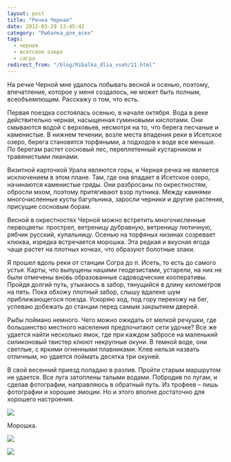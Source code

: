 ```yaml
---
layout: post
title: "Речка Черная"
date: 2012-03-29 13:45:42
category: "Рыбалка_для_всех"
tags:
  - черная
  - исетское озеро
  - сагра
redirect_from: "/blog/Ribalka_dlia_vseh/11.html"
---
```

На речке Черной мне удалось побывать весной и осенью, поэтому,
впечатление, которое у меня создалось, не может быть полным,
всеобъемлющим. Расскажу о том, что есть.

Первая поездка состоялась осенью, в начале октября. Вода в реке
действительно черная, насыщенная гуминовыми кислотами. Они смываются
водой с верховьев, несмотря на то, что берега песчаные и каменистые. В
нижнем течении, возле места впадения реки в Исетское озеро, берега
становятся торфяными, а подходов к воде все меньше. По берегам растет
сосновый лес, переплетенный кустарником и травянистыми лианами.

Визитной карточкой Урала являются горы, и Черная речка не является
исключением в этом плане. Там, где она впадает в Исетское озеро,
начинаются каменистые гряды. Они разбросаны по окрестностям, обросли
мхом, поэтому притягивают взор путника. Между камнями многочисленные
кусты багульника, заросли черники и другие растения, присущие сосновым
борам.

Весной в окрестностях Черной можно встретить многочисленные первоцветы:
прострел, ветреницу дубравную, ветреницу лютичную, рябчик русский,
купальницу. Осенью на торфяных низинах созревает клюква, изредка
встречается морошка. Эта редкая и вкусная ягода чаще растет на плотных
кочках, что образуют болотные злаки.

Я прошел вдоль реки от станции Согра до п. Исеть, то есть до самого
устья. Карты, что выпущены нашими геодезистами, устарели, на них не были
отмечены вновь образованные садоводческие кооперативы. Пройдя долгий
путь, утыкаюсь в забор, тянущийся в длину километров на пять. Пока
обхожу плотный забор, слышу вдалеке шум приближающегося поезда. Ускоряю
ход, под гору перехожу на бег, успеваю добежать до станции перед самым
закрытием дверей.

Рыбы поймано немного. Чего можно ожидать от мелкой речушки, где
большинство местного населения предпочитают сети удочке? Все же удается
найти несколько ямок, где при каждом забросе на маленький силиконовый
твистер клюют некрупные окуни. В темной воде, они светлые, с яркими
огненными плавниками. Клев нельзя назвать отличным, но удается поймать
десятка три окуней.

В свой весенний приезд попадаю в разлив. Пройти старым маршрутом не
удается. Все луга затоплены талыми водами. Побродив по лугам, и сделав
фотографии, направляюсь в обратный путь. Из трофеев – лишь фотографии и
хорошие эмоции. Но и этого вполне достаточно для хорошего настроения.

![](http://fishingguru.ru/uploads/images/00/00/01/2012/03/29/7a8c06.jpg)

Морошка.

![](http://fishingguru.ru/uploads/images/00/00/01/2012/03/29/03100c.jpg)

![](http://fishingguru.ru/uploads/images/00/00/01/2012/04/28/1a22d2.jpg)
